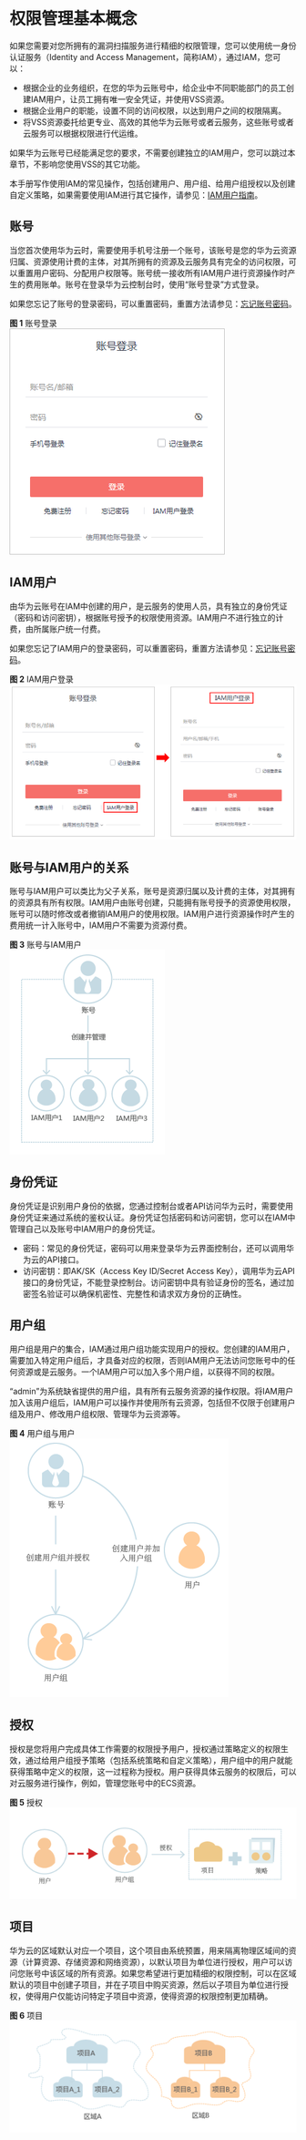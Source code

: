 # 权限管理基本概念<a name="vss_01_0118"></a>

如果您需要对您所拥有的漏洞扫描服务进行精细的权限管理，您可以使用统一身份认证服务（Identity and Access Management，简称IAM），通过IAM，您可以：

-   根据企业的业务组织，在您的华为云账号中，给企业中不同职能部门的员工创建IAM用户，让员工拥有唯一安全凭证，并使用VSS资源。
-   根据企业用户的职能，设置不同的访问权限，以达到用户之间的权限隔离。
-   将VSS资源委托给更专业、高效的其他华为云账号或者云服务，这些账号或者云服务可以根据权限进行代运维。

如果华为云账号已经能满足您的要求，不需要创建独立的IAM用户，您可以跳过本章节，不影响您使用VSS的其它功能。

本手册写作使用IAM的常见操作，包括创建用户、用户组、给用户组授权以及创建自定义策略，如果需要使用IAM进行其它操作，请参见：[IAM用户指南](https://support.huaweicloud.com/usermanual-iam/zh-cn_topic_0079496985.html)。

## 账号<a name="zh-cn_topic_0169881969_section6661629916"></a>

当您首次使用华为云时，需要使用手机号注册一个账号，该账号是您的华为云资源归属、资源使用计费的主体，对其所拥有的资源及云服务具有完全的访问权限，可以重置用户密码、分配用户权限等。账号统一接收所有IAM用户进行资源操作时产生的费用账单。账号在登录华为云控制台时，使用“账号登录”方式登录。

如果您忘记了账号的登录密码，可以重置密码，重置方法请参见：[忘记账号密码](https://support.huaweicloud.com/iam_faq/iam_01_0314.html#section0)。

**图 1**  账号登录<a name="zh-cn_topic_0154973652_fig184406496424"></a>  
![](figures/账号登录.png "账号登录")

## IAM用户<a name="zh-cn_topic_0169881969_section326610201122"></a>

由华为云账号在IAM中创建的用户，是云服务的使用人员，具有独立的身份凭证（密码和访问密钥），根据账号授予的权限使用资源。IAM用户不进行独立的计费，由所属账户统一付费。

如果您忘记了IAM用户的登录密码，可以重置密码，重置方法请参见：[忘记账号密码](https://support.huaweicloud.com/iam_faq/iam_01_0314.html#section0)。

**图 2**  IAM用户登录<a name="zh-cn_topic_0154973652_fig448174815448"></a>  
![](figures/IAM用户登录.png "IAM用户登录")

## 账号与IAM用户的关系<a name="zh-cn_topic_0169881969_section81584254546"></a>

账号与IAM用户可以类比为父子关系，账号是资源归属以及计费的主体，对其拥有的资源具有所有权限。IAM用户由账号创建，只能拥有账号授予的资源使用权限，账号可以随时修改或者撤销IAM用户的使用权限。IAM用户进行资源操作时产生的费用统一计入账号中，IAM用户不需要为资源付费。

**图 3**  账号与IAM用户<a name="zh-cn_topic_0154973652_fig848617262450"></a>  
![](figures/账号与IAM用户.png "账号与IAM用户")

## 身份凭证<a name="zh-cn_topic_0169881969_section49317512542"></a>

身份凭证是识别用户身份的依据，您通过控制台或者API访问华为云时，需要使用身份凭证来通过系统的鉴权认证。身份凭证包括密码和访问密钥，您可以在IAM中管理自己以及账号中IAM用户的身份凭证。

-   密码：常见的身份凭证，密码可以用来登录华为云界面控制台，还可以调用华为云的API接口。
-   访问密钥：即AK/SK（Access Key ID/Secret Access Key），调用华为云API接口的身份凭证，不能登录控制台。访问密钥中具有验证身份的签名，通过加密签名验证可以确保机密性、完整性和请求双方身份的正确性。

## 用户组<a name="zh-cn_topic_0169881969_section47172343559"></a>

用户组是用户的集合，IAM通过用户组功能实现用户的授权。您创建的IAM用户，需要加入特定用户组后，才具备对应的权限，否则IAM用户无法访问您账号中的任何资源或是云服务。一个IAM用户可以加入多个用户组，以获得不同的权限。

“admin”为系统缺省提供的用户组，具有所有云服务资源的操作权限。将IAM用户加入该用户组后，IAM用户可以操作并使用所有云资源，包括但不仅限于创建用户组及用户、修改用户组权限、管理华为云资源等。

**图 4**  用户组与用户<a name="zh-cn_topic_0154973652_fig1983354216452"></a>  
![](figures/用户组与用户.png "用户组与用户")

## 授权<a name="zh-cn_topic_0169881969_section1490811117568"></a>

授权是您将用户完成具体工作需要的权限授予用户，授权通过策略定义的权限生效，通过给用户组授予策略（包括系统策略和自定义策略），用户组中的用户就能获得策略中定义的权限，这一过程称为授权。用户获得具体云服务的权限后，可以对云服务进行操作，例如，管理您账号中的ECS资源。

**图 5**  授权<a name="zh-cn_topic_0154973652_fig36581053184517"></a>  
![](figures/授权.png "授权")

## 项目<a name="zh-cn_topic_0169881969_section172149474567"></a>

华为云的区域默认对应一个项目，这个项目由系统预置，用来隔离物理区域间的资源（计算资源、存储资源和网络资源），以默认项目为单位进行授权，用户可以访问您账号中该区域的所有资源。如果您希望进行更加精细的权限控制，可以在区域默认的项目中创建子项目，并在子项目中购买资源，然后以子项目为单位进行授权，使得用户仅能访问特定子项目中资源，使得资源的权限控制更加精确。

**图 6**  项目<a name="zh-cn_topic_0154973652_fig1453418194467"></a>  
![](figures/项目.png "项目")

